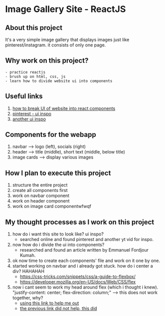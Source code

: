 # Image Gallery Site - ReactJS

## About this project
It's a very simple image gallery that displays images just like pinterest/instagram. it consists of only one page.

## Why work on this project? 
    - practice reactjs
    - brush up on html, css, js
    - learn how to divide website ui into components

## Useful links
1. [how to break UI of website into react components](https://dev.to/efkumah/how-to-break-the-ui-of-any-website-into-react-components-10lc)
2. [pinterest - ui inspo](https://www.pinterest.com/marvinraj77/lofi/)
3. [another ui inspo](https://www.youtube.com/watch?v=vUe91uOx7R0)

## Components for the webapp
1. navbar --> logo (left), socials (right)
2. header --> title (middle), short text (middle, below title)
3. image cards --> display various images

## How I plan to execute this project
1. structure the entire project
2. create all components first
2. work on navbar component
3. work on header component
4. work on image card componentwfwqf

## My thought processes as I work on this project
1. how do i want this site to look like? ui inspo?
    - searched online and found pinterest and another yt vid for inspo.
2. now how do i divide the ui into components?
    - researched and found an article written by Emmanuel Fordjour Kumah.
3. ok now time to create each components' file and work on it one by one.  
4. started working on navbar and i already got stuck. how do i center a div? HAHAHAH
    - https://css-tricks.com/snippets/css/a-guide-to-flexbox/
    - https://developer.mozilla.org/en-US/docs/Web/CSS/flex
5. now i cant seem to work my head around flex (which i thought i knew). "justify-content: center;
  flex-direction: column;" --> this does not work together, why?
    - [using this link to help me out](https://developer.mozilla.org/en-US/docs/Web/CSS/CSS_flexible_box_layout/Aligning_items_in_a_flex_container)
    - [the previous link did not help, this did](https://blog.hubspot.com/website/center-div-css)